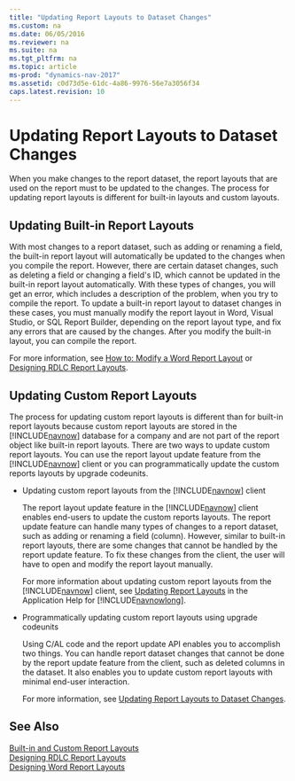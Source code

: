 ```yaml
---
title: "Updating Report Layouts to Dataset Changes"
ms.custom: na
ms.date: 06/05/2016
ms.reviewer: na
ms.suite: na
ms.tgt_pltfrm: na
ms.topic: article
ms-prod: "dynamics-nav-2017"
ms.assetid: c0d73d5e-61dc-4a86-9976-56e7a3056f34
caps.latest.revision: 10
---
```

# Updating Report Layouts to Dataset Changes
When you make changes to the report dataset, the report layouts that are used on the report must to be updated to the changes. The process for updating report layouts is different for built\-in layouts and custom layouts.  
  
## Updating Built\-in Report Layouts  
 With most changes to a report dataset, such as adding or renaming a field, the built\-in report layout will automatically be updated to the changes when you compile the report. However, there are certain dataset changes, such as deleting a field or changing a field's ID, which cannot be updated in the built\-in report layout automatically. With these types of changes, you will get an error, which includes a description of the problem, when you try to compile the report. To update a built\-in report layout to dataset changes in these cases, you must manually modify the report layout in Word, Visual Studio, or SQL Report Builder, depending on the report layout type, and fix any errors that are caused by the changes. After you modify the built\-in layout, you can compile the report.  
  
 For more information, see [How to: Modify a Word Report Layout](How%20to:%20Modify%20a%20Word%20Report%20Layout.md) or [Designing RDLC Report Layouts](Designing-RDLC-Report-Layouts.md).  
  
## Updating Custom Report Layouts  
 The process for updating custom report layouts is different than for built\-in report layouts because custom report layouts are stored in the [!INCLUDE[navnow](includes/navnow_md.md)] database for a company and are not part of the report object like built\-in report layouts. There are two ways to update custom report layouts. You can use the report layout update feature from the [!INCLUDE[navnow](includes/navnow_md.md)] client or you can programmatically update the custom reports layouts by upgrade codeunits.  
  
-   Updating custom report layouts from the [!INCLUDE[navnow](includes/navnow_md.md)] client  
  
     The report layout update feature in the [!INCLUDE[navnow](includes/navnow_md.md)] client enables end\-users to update the custom reports layouts. The report update feature can handle many types of changes to a report dataset, such as adding or renaming a field \(column\). However, similar to built\-in report layouts, there are some changes that cannot be handled by the report update feature. To fix these changes from the client, the user will have to open and modify the report layout manually.  
  
     For more information about updating custom report layouts from the [!INCLUDE[navnow](includes/navnow_md.md)] client, see [Updating Report Layouts](Updating%20Report%20Layouts.md) in the Application Help for [!INCLUDE[navnowlong](includes/navnowlong_md.md)].  
  
-   Programmatically updating custom report layouts using upgrade codeunits  
  
     Using C\/AL code and the report update API enables you to accomplish two things. You can handle report dataset changes that cannot be done by the report update feature from the client, such as deleted columns in the dataset. It also enables you to update custom report layouts with minimal end\-user interaction.  
  
     For more information, see [Updating Report Layouts to Dataset Changes](Updating-Report-Layouts-to-Dataset-Changes.md).  
  
## See Also  
 [Built-in and Custom Report Layouts](About%20Report%20Layouts.md#BuiltinLayout)   
 [Designing RDLC Report Layouts](Designing-RDLC-Report-Layouts.md)   
 [Designing Word Report Layouts](Designing-Word-Report-Layouts.md)